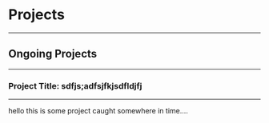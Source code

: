 # Projects
-----
## Ongoing Projects
-----
### Project Title: sdfjs;adfsjfkjsdfldjfj
-----
hello this is some project caught somewhere in time.... 
